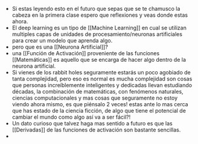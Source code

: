 - Si estas leyendo esto en el futuro que sepas que se te chamusco la cabeza en la primera clase espero que reflexiones y veas donde estas ahora.
- El deep learning es un tipo de [[Machine Learning]] en cual se utilizan multiples capas de unidades de procesamiento/neuronas artificiales para crear un modelo que aprenda algo.
- pero que es una [[Neurona Artificial]]?
- una [[Función de Activación]] proveniente de las funciones [[Matemáticas]] es aquello que se encarga de hacer algo dentro de la neurona artificial.
- Si vienes de los rabbit holes seguramente estarás un poco agobiado de tanta complejidad,  pero eso es normal es mucha complejidad son cosas que personas increíblemente inteligentes y dedicadas llevan estudiando décadas, la combinación de matemáticas, con fenómenos naturales, ciencias computacionales y mas cosas que seguramente no estoy viendo ahora mismo, es que piénsalo 2 veces! estas ante lo mas cerca que has estado de la ciencia ficción, de algo que tiene el potencial de cambiar el mundo como algo así va a ser fácil?!
- Un dato curioso que talvez haga mas sentido a futuro es que las [[Derivadas]] de las funciones de activación son bastante sencillas.
-